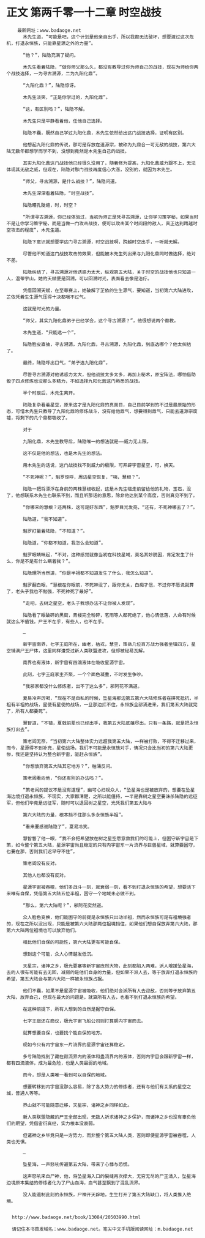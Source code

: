 # 正文 第两千零一十二章 时空战技
        最新网址：www.badaoge.net
          木先生道，“可能是吧，这个计划是他亲自出手，所以我都无法破坏，想要渡过这次危机，打退永恒族，只能靠星源之外的力量”。
      
          “他？”，陆隐充满了疑问。
      
          木先生看着陆隐，“做你师父那么久，都没有教导过你为师自己的战技，现在为师给你两个战技选择，一为寻古溯源，二为九阳化鼎”。
      
          “九阳化鼎？”，陆隐惊讶。
      
          木先生淡笑，“正是你学过的，九阳化鼎”。
      
          “这，有区别吗？”，陆隐不解。
      
          木先生只是平静看着他，任他自己选择。
      
          陆隐不蠢，既然自己学过九阳化鼎，木先生依然给出这门战技选择，证明有区别。
      
          他想起九阳化鼎的传说，那可是存放在道源宗，被称为九鼎合一可无敌的战技，第六大陆无数年都想学而学不到，没想到竟然是木先生自己的战技。
      
          其实九阳化鼎这门战技他已经很久没用了，随着修为提高，九阳化鼎威力跟不上，无法体现其无敌之威，但现在，陆隐对那门战技再度信心大涨，没别的，就因为木先生。
      
          “师父，寻古溯源，是什么战技？”，陆隐问道。
      
          木先生深深看着陆隐，“时空战技”。
      
          陆隐瞳孔陡缩，时，时空？
      
          “所谓寻古溯源，你已经体验过，当初为师正是凭寻古溯源，让你学习策字秘，如果当时不是让你学习策字秘，而是当做一门攻击战技，便可以攻击某个时间段的敌人，真正达到跨越时空攻击的程度”，木先生道。
      
          陆隐下意识就想要学这门寻古溯源，时空战技啊，跨越时空出手，一听就无解。
      
          尽管他不知道这门战技攻击的效果，但能被木先生列出来与九阳化鼎同时做选择，绝对不差。
      
          陆隐纠结了，寻古溯源对他诱惑力太大，纵观第五大陆，关于时空的战技他也只知道一人，温蒂宇山，她的天赋便是回溯，可以回溯时光，表面看去像是治疗。
      
          凭借回溯天赋，在至尊赛上，她破解了芷依的生生源气，要知道，当初第六大陆进攻，芷依凭着生生源气压得十决都喘不过气。
      
          这就是时光的力量。
      
          “师父，其实九阳化鼎弟子已经学会，这个寻古溯源？”，他很想说两个都教。
      
          木先生道，“只能选一个”。
      
          陆隐脸皮直抽，寻古溯源，九阳化鼎，寻古溯源，九阳化鼎，到底选哪个？他太纠结了。
      
          最终，陆隐呼出口气，“弟子选九阳化鼎”。
      
          尽管寻古溯源对他诱惑力太大，但他战技太多太多，再加上秘术，原宝阵法，哪怕借助骰子四点修炼也没那么多精力，不如选择九阳化鼎这门熟悉的战技。
      
          半个时辰后，木先生离开。
      
          陆隐复杂看着星空，原来这才是九阳化鼎的真面目，自己目前学到的不过是最原始的形态，可惜木先生只教导了九阳化鼎的修炼战斗，没有给他鼎气，想要得到鼎气，只能去道源宗废墟，将剩下的几个鼎都吸收了。
      
          对于
      
          九阳化鼎，木先生教导后，陆隐唯一的想法就是——威力无上限。
      
          这不仅是他的想法，也是木先生的想法。
      
          用木先生的话说，这门战技找不到威力的极限，可开辟宇宙星空，可，换天。
      
          “不死神呢？”，魁罗惊呼，周边星空恢复，“咦，慧根？”。
      
          陆隐一把将漂浮在身前的两株慧根收起，这是木先生临走前留给他的礼物，玉石，没了，他想联系木先生也联系不到，而且听那话的意思，除非他达到某个高度，否则真见不到了。
      
          “你哪来的慧根？还两株，这可是好东西”，魁罗目光发亮，“还有，不死神哪去了？”。
      
          陆隐道，“我不知道”。
      
          魁罗打量着陆隐，“不知道？”。
      
          陆隐道，“你都不知道，我怎么会知道”。
      
          魁罗眼睛眯起，“不对，这种感觉就像当初在科技星域，莫名其妙脱困，肯定发生了什么，你是不是有什么瞒着我？”。
      
          陆隐理所当然道，“你是半祖都不知道发生了什么，我怎么知道”。
      
          魁罗翻白眼，“慧根在你眼前，不死神没了，跟你无关，白痴才信，不过你不愿说就算了，老头子我也不勉强，不死神死了最好”。
      
          “走吧，去树之星空，老头子我想办法不让你被人发现”。
      
          陆隐看了眼破碎的黑街，青楼完全粉碎，茗雨等人都死绝了，他心情低落，人命有时候就这么不值钱，尸王不在乎，有些人，也不在乎。
      
          …
      
          新宇宙南界，七字王庭所在，幽老，枯戎，慧空，策岳几位百万战力强者坐镇四方，星空铺满尸王尸体，这里同样遭受过新人类联盟进攻，但却被轻易瓦解。
      
          南界也有液体，新宇宙有四滴液体在吸收星源宇宙。
      
          此刻，七字王庭家主齐聚，一个个面色凝重，不时发生争吵。
      
          “我邪家都没什么修炼者，出不了这么多”，邪阿花不满道。
      
          夏易冷声厉喝，“现在不是自私的时候，坠星海那边第五第六大陆修炼者在拼死抵抗，半祖有半祖的战场，星使有星使的战场，一旦那边扛不住，永恒族全部涌进来，我们第五大陆就完了，所有人都要死”。
      
          慧智道，“不错，夏戟前辈也已经出手，我第五大陆底蕴尽出，只有一条路，就是把永恒族打出去”。
      
          策老阎无奈，“当初第六大陆整体实力远超我第五大陆，一样被打败，不得不迁移过来，而今，星源得不到补充，星使战场，我们不可能是永恒族对手，情况只会比当初的第六大陆更惨，我还是坚持认为整合新宇宙，驱赶永恒族”。
      
          “你想放弃第五大陆其它地方？”，枯蒲反问。
      
          策老阎看向他，“你还有别的办法吗？”。
      
          “策老阎的提议不是没有道理”，幽可心扫视众人，“坠星海也是被放弃的，想要在坠星海边境打退永恒族，不现实，大家都清楚，之所以能僵持，一半是靠树之星空要诛杀陆隐的远征军，但他们毕竟是远征军，随时可以退回树之星空，光凭我们第五大陆与
      
          第六大陆的力量，根本挡不住那么多永恒族半祖”。
      
          “看来要感谢陆隐了”，夏易冷笑。
      
          慧智瞥了他一眼，“我不会把希望放在树之星空愿意救我们的可能上，但困守新宇宙是下策，如今整个第五大陆，星源宇宙尚且稳定的只有内宇宙东一片流界与巨兽星域，就算要困守，也要在那，否则我们迟早守不住”。
      
          策老阎没有反对。
      
          其他人也都没有反对。
      
          星源宇宙被吞噬，他们多战斗一刻，就衰弱一刻，看不到打退永恒族的希望，想要活下来唯有自保，凭借第五大陆五位半祖，困守一个地域未必做不到。
      
          “那么，第六大陆呢？”，邪阿花突然道。
      
          众人脸色变换，他们能困守的前提是永恒族只出动半祖，然而永恒族可是有祖境强者的，现在之所以没出现，只能是被第六大陆那两位祖境挡住，如果他们想自保放弃第六大陆，那第六大陆两位祖境也可以放弃他们。
      
          相比他们自保的可能性，第六大陆更有可能自保。
      
          想到这个可能，众人心情越发低沉。
      
          天星宗，诸神之乡，极光要塞等新宇宙庞然大物，此刻都陷入两难，派人增援坠星海，去的人很有可能有去无回，减弱的是他们自身的力量，但如果不派人去，等于放弃打退永恒族的希望，第五大陆会与第六大陆一样被永恒族占据。
      
          他们不蠢，如果不是星源宇宙被吸收，他们绝对会派所有人去迎敌，否则等于放弃第五大陆，放弃自己，但现在最大的问题是，就算所有人去，也看不到打退永恒族的希望。
      
          在这种前提下，所有人想到的自然是据守自保。
      
          七字王庭还在商议，极光宇宙飞船公司则打算朝内宇宙而去。
      
          就算想要自保，也要找个能自保的地方。
      
          现如今只有内宇宙东一片流界的星源宇宙还算稳定。
      
          多亏陆隐找到了藏在颜流界内的液体和蛊流界内的液体，否则内宇宙会跟新宇宙一样，都有四滴液体，成为最危险，也是人类最弱的地域。
      
          而今，却是人类唯一看到可以自保的地域。
      
          想要转移到内宇宙没那么容易，除了各大势力的修炼者，还有与他们有关系的星空之城，普通人等等。
      
          界山就不可能随意迁移，天星宗，诸神之乡同样如此。
      
          新人类联盟隐藏的尸王全部出现，无数人祈求诸神之乡保护，而诸神之乡也没有辜负他们的期望，凭借宙衍真经，实力根本没衰弱。
      
          但诸神之乡毕竟只是一方势力，而非整个第五大陆人类，否则即便星源宇宙被吞噬，人类也无惧。
      
          …
      
          坠星海，一声怒吼传遍第五大陆，带来了心悸与恐慌。
      
          这声怒吼来自尸神，他，将坠星海入口的裂缝再次撑大，无穷无尽的尸王涌入，坠星海边境原本集结的修炼者化为了尸山血海，血气甚至飘到了混乱流界。
      
          没人能遏制此刻的永恒族，尸神开天辟地，生生打开了第五大陆缺口，将人类推入绝境。
      
      
      http://www.badaoge.net/book/13084/20503990.html
      
      请记住本书首发域名：www.badaoge.net。笔尖中文手机版阅读网址：m.badaoge.net